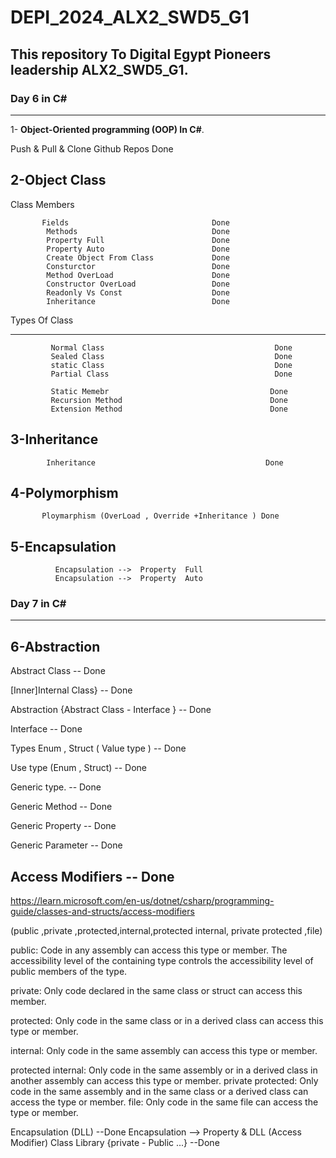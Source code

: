# DEPI_2024_ALX2_SWD5_G1
## This repository To Digital Egypt Pioneers leadership ALX2_SWD5_G1.
### Day 6  in C# 
------------------
1- **Object-Oriented programming (OOP) In C#**.

Push & Pull & Clone Github Repos                 Done

2-Object Class
---------------
Class Members 

           Fields                                Done 
            Methods                              Done        
            Property Full                        Done
            Property Auto                        Done        
            Create Object From Class             Done 
            Consturctor                          Done 
            Method OverLoad                      Done
            Constructor OverLoad                 Done  
            Readonly Vs Const                    Done
            Inheritance                          Done

Types Of Class 
***************
             Normal Class                                      Done 
             Sealed Class                                      Done 
             static Class                                      Done  
             Partial Class                                     Done

             Static Memebr                                    Done          
             Recursion Method                                 Done 
             Extension Method                                 Done    

3-Inheritance
---------------
            Inheritance                                      Done 
            
4-Polymorphism 
---------------
           Ploymarphism (OverLoad , Override +Inheritance ) Done
           
5-Encapsulation
-----------------
              Encapsulation -->  Property  Full 
              Encapsulation -->  Property  Auto
                                                                  

### Day 7  in C# 
------------------
6-Abstraction
------------------
Abstract Class                              -- Done 

[Inner]Internal Class}                      -- Done 

Abstraction {Abstract Class - Interface }   -- Done

Interface                                   -- Done

Types Enum , Struct ( Value type )          -- Done

Use type (Enum , Struct)                    -- Done

Generic type.                               -- Done 

Generic Method                              -- Done 

Generic Property                            -- Done 

Generic Parameter                           -- Done 

Access Modifiers                            -- Done
-----------------
https://learn.microsoft.com/en-us/dotnet/csharp/programming-guide/classes-and-structs/access-modifiers

(public ,private ,protected,internal,protected internal, private protected ,file)

public: Code in any assembly can access this type or member. The accessibility level of the containing type controls the accessibility level of public members of the type.

private: Only code declared in the same class or struct can access this member.

protected: Only code in the same class or in a derived class can access this type or member.

internal: Only code in the same assembly can access this type or member.

protected internal: Only code in the same assembly or in a derived class in another assembly can access this type or member.
private protected: Only code in the same assembly and in the same class or a derived class can access the type or member.
file: Only code in the same file can access the type or member.

Encapsulation (DLL)                                                                          --Done 
Encapsulation -->  Property  & DLL (Access Modifier)  Class Library {private - Public ...}   --Done 
